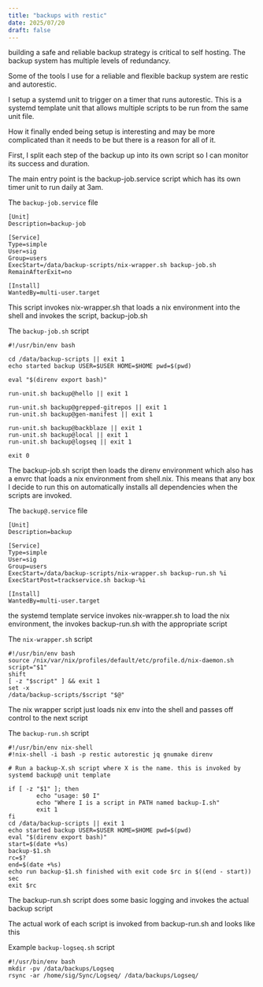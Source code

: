 ```yaml
---
title: "backups with restic"
date: 2025/07/20
draft: false
---
```


building a safe and reliable backup strategy is critical to self hosting. The backup system has multiple levels of redundancy.

Some of the tools I use for a reliable and flexible backup system are restic and autorestic.

I setup a systemd unit to trigger on a timer that runs autorestic. This is a systemd template unit that allows
multiple scripts to be run from the same unit file.

How it finally ended being setup is interesting and may be more complicated than it needs to be but there is a reason for all of it.

First, I split each step of the backup up into its own script so I can monitor its success and duration.

The main entry point is the backup-job.service script which has its own timer unit to run daily at 3am.

The `backup-job.service` file

    [Unit]
    Description=backup-job

    [Service]
    Type=simple
    User=sig
    Group=users
    ExecStart=/data/backup-scripts/nix-wrapper.sh backup-job.sh
    RemainAfterExit=no

    [Install]
    WantedBy=multi-user.target

This script invokes nix-wrapper.sh that loads a nix environment into the shell and invokes the script, backup-job.sh

The `backup-job.sh` script

    #!/usr/bin/env bash

    cd /data/backup-scripts || exit 1
    echo started backup USER=$USER HOME=$HOME pwd=$(pwd)

    eval "$(direnv export bash)"

    run-unit.sh backup@hello || exit 1

    run-unit.sh backup@grepped-gitrepos || exit 1
    run-unit.sh backup@gen-manifest || exit 1

    run-unit.sh backup@backblaze || exit 1
    run-unit.sh backup@local || exit 1
    run-unit.sh backup@logseq || exit 1

    exit 0

The backup-job.sh script then loads the direnv environment which also has a envrc that loads a nix environment from shell.nix.
This means that any box I decide to run this on automatically installs all dependencies when the scripts are invoked.

The `backup@.service` file

    [Unit]
    Description=backup

    [Service]
    Type=simple
    User=sig
    Group=users
    ExecStart=/data/backup-scripts/nix-wrapper.sh backup-run.sh %i
    ExecStartPost=trackservice.sh backup-%i

    [Install]
    WantedBy=multi-user.target

the systemd template service invokes nix-wrapper.sh to load the nix environment, the invokes backup-run.sh with the appropriate script

The `nix-wrapper.sh` script

    #!/usr/bin/env bash
    source /nix/var/nix/profiles/default/etc/profile.d/nix-daemon.sh
    script="$1"
    shift
    [ -z "$script" ] && exit 1
    set -x
    /data/backup-scripts/$script "$@"

The nix wrapper script just loads nix env into the shell and passes off control to the next script

The `backup-run.sh` script

    #!/usr/bin/env nix-shell
    #!nix-shell -i bash -p restic autorestic jq gnumake direnv

    # Run a backup-X.sh script where X is the name. this is invoked by systemd backup@ unit template

    if [ -z "$1" ]; then
            echo "usage: $0 I"
            echo "Where I is a script in PATH named backup-I.sh"
            exit 1
    fi
    cd /data/backup-scripts || exit 1
    echo started backup USER=$USER HOME=$HOME pwd=$(pwd)
    eval "$(direnv export bash)"
    start=$(date +%s)
    backup-$1.sh
    rc=$?
    end=$(date +%s)
    echo run backup-$1.sh finished with exit code $rc in $((end - start)) sec
    exit $rc

The backup-run.sh script does some basic logging and invokes the actual backup script

The actual work of each script is invoked from backup-run.sh and looks like this

Example `backup-logseq.sh` script

    #!/usr/bin/env bash
    mkdir -pv /data/backups/Logseq
    rsync -ar /home/sig/Sync/Logseq/ /data/backups/Logseq/
